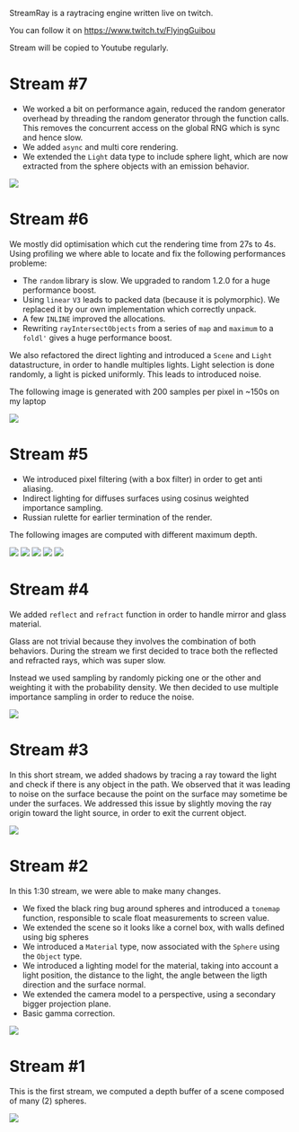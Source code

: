 StreamRay is a raytracing engine written live on twitch.

You can follow it on https://www.twitch.tv/FlyingGuibou

Stream will be copied to Youtube regularly.

Stream #7
=========

- We worked a bit on performance again, reduced the random generator overhead
  by threading the random generator through the function calls. This removes
  the concurrent access on the global RNG which is sync and hence slow.
- We added `async` and multi core rendering.
- We extended the `Light` data type to include sphere light, which are now
  extracted from the sphere objects with an emission behavior.

![](results/stream7.png)

Stream #6
=========

We mostly did optimisation which cut the rendering time from 27s to 4s. Using
profiling we where able to locate and fix the following performances probleme:

- The `random` library is slow. We upgraded to random 1.2.0 for a huge
  performance boost.
- Using `linear` `V3` leads to packed data (because it is polymorphic). We
  replaced it by our own implementation which correctly unpack.
- A few `INLINE` improved the allocations.
- Rewriting `rayIntersectObjects` from a series of `map` and `maximum` to a
  `foldl'` gives a huge performance boost.

We also refactored the direct lighting and introduced a `Scene` and `Light`
datastructure, in order to handle multiples lights. Light selection is done
randomly, a light is picked uniformly. This leads to introduced noise.

The following image is generated with 200 samples per pixel in ~150s on my laptop

![](results/stream6/200spp_150s_uniform1light.png)

Stream #5
=========

- We introduced pixel filtering (with a box filter) in order to get anti aliasing.
- Indirect lighting for diffuses surfaces using cosinus weighted importance sampling.
- Russian rulette for earlier termination of the render.

The following images are computed with different maximum depth.

![](results/stream5/1.png)
![](results/stream5/2.png)
![](results/stream5/3.png)
![](results/stream5/4.png)
![](results/stream5/5.png)

Stream #4
=========

We added `reflect` and `refract` function in order to handle mirror and glass
material.

Glass are not trivial because they involves the combination of both behaviors.
During the stream we first decided to trace both the reflected and refracted
rays, which was super slow.

Instead we used sampling by randomly picking one or the other and weighting it
with the probability density. We then decided to use multiple importance
sampling in order to reduce the noise.

![](results/stream4.png)

Stream #3
=========

In this short stream, we added shadows by tracing a ray toward the light and
check if there is any object in the path. We observed that it was leading to
noise on the surface because the point on the surface may sometime be under the
surfaces. We addressed this issue by slightly moving the ray origin toward the
light source, in order to exit the current object.

![](results/stream3.png)

Stream #2
=========

In this 1:30 stream, we were able to make many changes.

- We fixed the black ring bug around spheres and introduced a `tonemap`
  function, responsible to scale float measurements to screen value.
- We extended the scene so it looks like a cornel box, with walls defined using big spheres
- We introduced a `Material` type, now associated with the `Sphere` using the `Object` type.
- We introduced a lighting model for the material, taking into account a light
  position, the distance to the light, the angle between the ligth direction
  and the surface normal.
- We extended the camera model to a perspective, using a secondary bigger projection plane.
- Basic gamma correction.

![](results/stream2.png)

Stream #1
=========

This is the first stream, we computed a depth buffer of a scene composed of many (2) spheres.

![](results/stream1.png)
